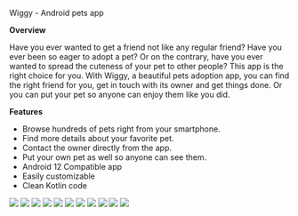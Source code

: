 Wiggy -  Android pets app


<p><b>Overview</b></p>

<p>Have you ever wanted to get a friend not like any regular friend? Have you ever been so eager to adopt a pet? Or on the contrary, have you ever wanted to spread the cuteness of your pet to other people? This app is the right choice for you. With Wiggy, a beautiful pets adoption app, you can find the right friend for you, get in touch with its owner and get things done. Or you can put your pet so anyone can enjoy them like you did.</p>

<b>Features</b>
<ul>
	<li>Browse hundreds of pets right from your smartphone.</li>
	<li>Find more details about your favorite pet.</li>  
	<li>Contact the owner directly from the app.</li>
	<li>Put your own pet as well so anyone can see them.</li>  
	<li>Android 12 Compatible app</li>
 	<li>Easily customizable</li>
  	<li>Clean Kotlin code</li>
</ul>


![](1.png)
![](2.png)
![](3.png)
![](4.png)
![](5.png)
![](6.png)
![](7.png)
![](8.png)
![](9.png)
![](10.png)
![](11.png)
